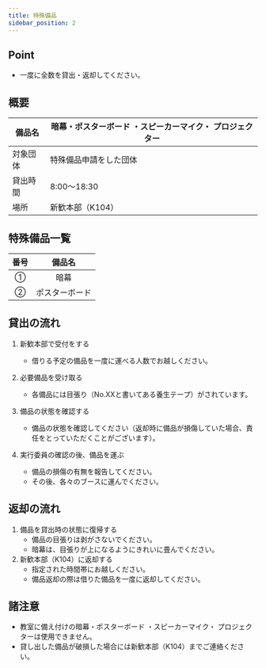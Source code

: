 ```yaml
---
title: 特殊備品
sidebar_position: 2
---
```


## Point
- 一度に全数を貸出・返却してください。

## 概要

| 備品名 | 暗幕・ポスターボード ・スピーカーマイク・ プロジェクター | 
| --- | --- | 
| 対象団体 | 特殊備品申請をした団体 | 
| 貸出時間 | 8:00～18:30 |
| 場所 | 新歓本部（K104） | 

## 特殊備品一覧

| 番号 | 備品名 | 
| :-------: | :--------: | 
| ① | 暗幕 | 
| ② | ポスターボード | 

## 貸出の流れ
1. 新歓本部で受付をする
    -  借りる予定の備品を一度に運べる人数でお越しください。

1. 必要備品を受け取る
    -  各備品には目張り（No.XXと書いてある養生テープ）がされています。

1. 備品の状態を確認する
    - 備品の状態を確認してください（返却時に備品が損傷していた場合、責任をとっていただくことがございます）。


1. 実行委員の確認の後、備品を運ぶ
    - 備品の損傷の有無を報告してください。
    - その後、各々のブースに運んでください。
## 返却の流れ
1. 備品を貸出時の状態に復帰する
    - 備品の目張りは剥がさないでください。
     - 暗幕は、目張りが上になるようにきれいに畳んでください。
1. 新歓本部（K104）に返却する
    - 指定された時間帯にお越しください。
    - 備品返却の際は借りた備品を一度に返却してください。
## 諸注意
- 教室に備え付けの暗幕・ポスターボード ・スピーカーマイク・ プロジェクターは使用できません。
- 貸し出した備品が破損した場合には新歓本部（K104）までご連絡ください。
